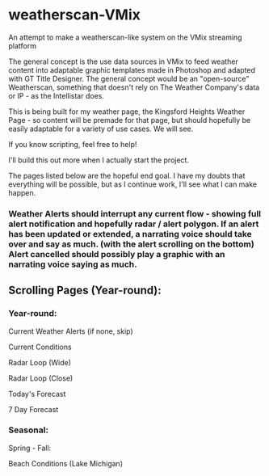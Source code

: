 # weatherscan-VMix
An attempt to make a weatherscan-like system on the VMix streaming platform

The general concept is the use data sources in VMix to feed weather content into adaptable graphic templates made in Photoshop and adapted with GT Title Designer. The general concept would be an "open-source" Weatherscan, something that doesn't rely on The Weather Company's data or IP - as the Intellistar does.

This is being built for my weather page, the Kingsford Heights Weather Page - so content will be premade for that page, but should hopefully be easily adaptable for a variety of use cases. We will see.

If you know scripting, feel free to help!


I'll build this out more when I actually start the project.

The pages listed below are the hopeful end goal. I have my doubts that everything will be possible, but as I continue work, I'll see what I can make happen.

### Weather Alerts should interrupt any current flow - showing full alert notification and hopefully radar / alert polygon. If an alert has been updated or extended, a narrating voice should take over and say as much. (with the alert scrolling on the bottom) Alert cancelled should possibly play a graphic with an narrating voice saying as much. 

## Scrolling Pages (Year-round):

### Year-round:
Current Weather Alerts (if none, skip)

Current Conditions

Radar Loop (Wide)

Radar Loop (Close)

Today's Forecast

7 Day Forecast

### Seasonal:

Spring - Fall:

Beach Conditions (Lake Michigan)

